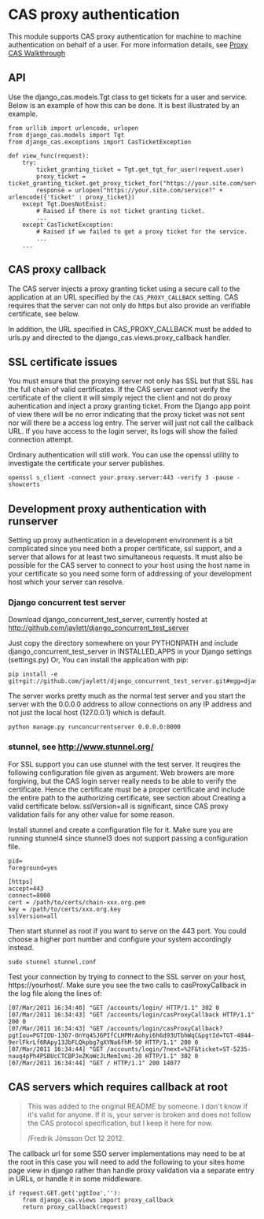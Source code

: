 # CAS proxy authentication

This module supports CAS proxy authentication for machine to machine authentication
on behalf of a user. For more information details, see [Proxy CAS Walkthrough](https://wiki.jasig.org/display/CAS/Proxy+CAS+Walkthrough)

## API

Use the django_cas.models.Tgt class to get tickets for a user and service. Below
is an example of how this can be done. It is best illustrated by an example.

```
from urllib import urlencode, urlopen
from django_cas.models import Tgt
from django_cas.exceptions import CasTicketException

def view_func(request):
	try:
		ticket_granting_ticket = Tgt.get_tgt_for_user(request.user)
		proxy_ticket = ticket_granting_ticket.get_proxy_ticket_for("https://your.site.com/service")
		response = urlopen("https://your.site.com/service?" +  urlencode({'ticket' : proxy_ticket})
	except Tgt.DoesNotExist:
		# Raised if there is not ticket granting ticket.
		...
	except CasTicketException:
		# Raised if we failed to get a proxy ticket for the service.
		...
	...
```

## CAS proxy callback

The CAS server injects a proxy granting ticket using a secure call to the application
at an URL specified by the `CAS_PROXY_CALLBACK` setting. CAS requires that the server
can not only do https but also provide an verifiable certificate, see below.

In addition, the URL specified in CAS_PROXY_CALLBACK must be added to urls.py and 
directed to the django_cas.views.proxy_callback handler.

## SSL certificate issues

You must ensure that the proxying server not only has SSL but that SSL has the full
chain of valid certificates. If the CAS server cannot verify the certificate of the 
client it will simply reject the client and not do proxy auhentication and inject
a proxy granting ticket. From the Django app point of view there will be no error
indicating that the proxy ticket was not sent nor will there be a access log entry.
The server will just not call the callback URL. If you have access to the login
server, its logs will show the failed connection attempt.
 
Ordinary authentication will still work. You can use the openssl utility to investigate
the certificate your server publishes.

```
openssl s_client -connect your.proxy.server:443 -verify 3 -pause -showcerts 
```

## Development proxy authentication with runserver

Setting up proxy authentication in a development environment is a bit complicated since
you need both a proper certificate, ssl support, and a server that allows for at least
two simultaneous requests. It must also be possible for the CAS server to connect
to your host using the host name in your certificate so you need some form of addressing
of your development host which your server can resolve.

### Django concurrent test server

Download django_concurrent_test_server, currently hosted at 
http://github.com/jaylett/django_concurrent_test_server

Just copy the directory somewhere on your PYTHONPATH and include django_concurrent_test_server
in INSTALLED_APPS in your Django settings (settings.py) Or, You can install the application with pip:
```
pip install -e git+git://github.com/jaylett/django_concurrent_test_server.git#egg=django_concurrent_test_server
```

The server works pretty much as the normal test server and you start the server with the 0.0.0.0
address to allow connections on any IP address and not just the local host (127.0.0.1) which is
default.
```
python manage.py runconcurrentserver 0.0.0.0:8000
```

### stunnel, see http://www.stunnel.org/

For SSL support you can use stunnel with the test server.
It reuqires the following configuration file given as argument. Web
browers are more forgiving, but the CAS login server really needs to be
able to verify the certificate. Hence the certificate must be a proper
certificate and include the entire path to the authorizing certificate,
see section about Creating a valid certificate below.
sslVersion=all is significant, since CAS proxy validation fails
for any other value for some reason.

Install stunnel and create a configuration file for it. Make sure you are
running stunnel4 since stunnel3 does not support passing a configuration file.
```
pid=
foreground=yes

[https]
accept=443
connect=8000
cert = /path/to/certs/chain-xxx.org.pem
key = /path/to/certs/xxx.org.key
sslVersion=all
```

Then start stunnel as root if you want to serve on the 443 port. You could
choose a higher port number and configure your system accordingly instead.
```
sudo stunnel stunnel.conf
```

Test your connection by trying to connect to the SSL server on your host, 
https://yourhost/. Make sure you see the two calls to casProxyCallback in
the log file along the lines of:
```
[07/Mar/2011 16:34:40] "GET /accounts/login/ HTTP/1.1" 302 0
[07/Mar/2011 16:34:43] "GET /accounts/login/casProxyCallback HTTP/1.1" 200 0
[07/Mar/2011 16:34:43] "GET /accounts/login/casProxyCallback?pgtIou=PGTIOU-1307-0nYq4SJ6PIfCLHPMrAohyi6h6d93UTbhWqC&pgtId=TGT-4844-9erlFkrLf6RApy13JbFLQkpbg7gXYNa6fhM-50 HTTP/1.1" 200 0
[07/Mar/2011 16:34:44] "GET /accounts/login/?next=%2F&ticket=ST-5235-nauq4pPh4PSBUcCTCBPJeZKoWcJLMemIvmi-20 HTTP/1.1" 302 0
[07/Mar/2011 16:34:44] "GET / HTTP/1.1" 200 14077
```

## CAS servers which requires callback at root

> This was added to the original README by someone. I don't know if it's valid for
> anyone. If it is, your server is broken and does not follow the CAS protocol
> specification, but I keep it here for now.
>
> /Fredrik Jönsson Oct 12 2012.

The callback url for some SSO server implementations may need to be at the root
in this case you will need to add the following to your sites home page view 
in django rather than handle proxy validation via a separate entry in URLs, or 
handle it in some middleware. 

```
if request.GET.get('pgtIou',''):
    from django_cas.views import proxy_callback
    return proxy_callback(request)
```